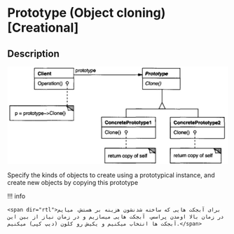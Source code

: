# Prototype (Object cloning) [Creational]

## Description

![](prototype/image1.jpg)

Specify the kinds of objects to create using a prototypical instance, and create new objects by copying this prototype

!!! info

    <span dir="rtl">برای آبجکت هایی که ساخته شدنشون هزینه بر هستش، میایم در زمان بالا اومدن پراسس، آبجکت هایی میسازیم و در زمان نیاز از بین این آبجکت ها انتخاب میکنیم و یکیش رو کلون (دیپ کپی) میکنیم.</span>
